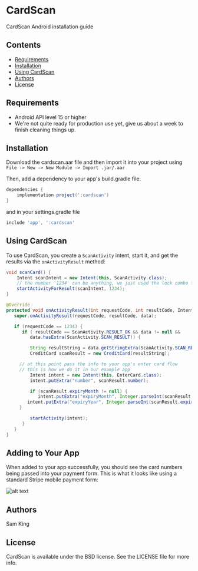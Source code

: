 # CardScan

CardScan Android installation guide

## Contents

* [Requirements](#requirements)
* [Installation](#installation)
* [Using CardScan](#using-cardscan)
* [Authors](#authors)
* [License](#license)

## Requirements

* Android API level 15 or higher
* We're not quite ready for production use yet, give us about a week to finish cleaning things up.

## Installation

Download the cardscan.aar file and then import it into your project using `File -> New -> New Module -> Import .jar/.aar`

Then, add a dependency to your app's build.gradle file:

```gradle
dependencies {
    implementation project(':cardscan')
}
```

and in your settings.gradle file

```gradle
include 'app', ':cardscan'
```

## Using CardScan

To use CardScan, you create a `ScanActivity` intent, start it, and
get the results via the `onActivityResult` method:

```java
void scanCard() {
    Intent scanIntent = new Intent(this, ScanActivity.class);
    // the number '1234' can be anything, we just used the lock combo for my luggage
    startActivityForResult(scanIntent, 1234);
}

@Override
protected void onActivityResult(int requestCode, int resultCode, Intent data) {
   super.onActivityResult(requestCode, resultCode, data);

   if (requestCode == 1234) {
      if ( resultCode == ScanActivity.RESULT_OK && data != null &&
      	 data.hasExtra(ScanActivity.SCAN_RESULT)) {

         String resultString = data.getStringExtra(ScanActivity.SCAN_RESULT);
         CreditCard scanResult = new CreditCard(resultString);

	 // at this point pass the info to your app's enter card flow
	 // this is how we do it in our example app
         Intent intent = new Intent(this, EnterCard.class);
         intent.putExtra("number", scanResult.number);

         if (scanResult.expiryMonth != null) {
            intent.putExtra("expiryMonth", Integer.parseInt(scanResult.expiryMonth));
	    intent.putExtra("expiryYear", Integer.parseInt(scanResult.expiryYear));
	 }

         startActivity(intent);
      }
   }
}
```

## Adding to Your App

When added to your app successfully, you should see the card numbers
being passed into your payment form. This is what it looks like using a standard Stripe mobile payment form:

![alt text](https://raw.githubusercontent.com/getbouncer/cardscan-ios/master/card_scan.gif "Card Scan Gif")

## Authors

Sam King

## License

CardScan is available under the BSD license. See the LICENSE file for more info.
